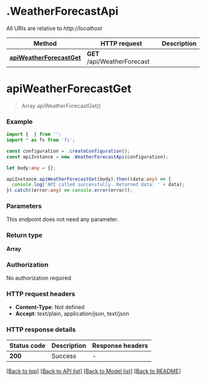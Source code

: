 # .WeatherForecastApi

All URIs are relative to *http://localhost*

Method | HTTP request | Description
------------- | ------------- | -------------
[**apiWeatherForecastGet**](WeatherForecastApi.md#apiWeatherForecastGet) | **GET** /api/WeatherForecast | 


# **apiWeatherForecastGet**
> Array<WeatherForecast> apiWeatherForecastGet()


### Example


```typescript
import {  } from '';
import * as fs from 'fs';

const configuration = .createConfiguration();
const apiInstance = new .WeatherForecastApi(configuration);

let body:any = {};

apiInstance.apiWeatherForecastGet(body).then((data:any) => {
  console.log('API called successfully. Returned data: ' + data);
}).catch((error:any) => console.error(error));
```


### Parameters
This endpoint does not need any parameter.


### Return type

**Array<WeatherForecast>**

### Authorization

No authorization required

### HTTP request headers

 - **Content-Type**: Not defined
 - **Accept**: text/plain, application/json, text/json


### HTTP response details
| Status code | Description | Response headers |
|-------------|-------------|------------------|
**200** | Success |  -  |

[[Back to top]](#) [[Back to API list]](README.md#documentation-for-api-endpoints) [[Back to Model list]](README.md#documentation-for-models) [[Back to README]](README.md)


